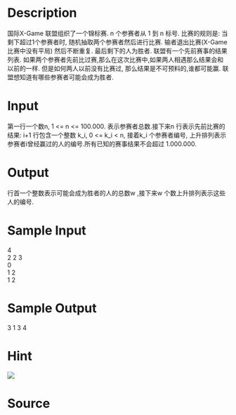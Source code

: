
# Description

<div class="content">国际X-Game 联盟组织了一个锦标赛. n 个参赛者从 1 到 n 标号. 比赛的规则是: 当剩下超过1个参赛者时, 随机抽取两个参赛者然后进行比赛. 输者退出比赛(X-Game比赛中没有平局) 然后不断重复. 最后剩下的人为胜者. 
联盟有一个先前赛事的结果列表. 如果两个参赛者先前比过赛,那么在这次比赛中,如果两人相遇那么结果会和以前的一样. 但是如何两人以前没有比赛过, 那么结果是不可预料的,谁都可能赢. 联盟想知道有哪些参赛者可能会成为胜者. 
</div>

# Input

<div class="content">第一行一个数n, 1 &lt;= n &lt;= 100.000. 表示参赛者总数.接下来n 行表示先前比赛的结果: i+1 行包含一个整数 k_i, 0 &lt;= k_i &lt; n, 接着k_i 个参赛者编号, 上升排列表示参赛者i曾经赢过的人的编号.所有已知的赛事结果不会超过 1.000.000. 
</div>

# Output

<div class="content">行首一个整数表示可能会成为胜者的人的总数w ,接下来w 个数上升排列表示这些人的编号. 
</div>

# Sample Input

<div class="content"><span class="sampledata">4<br/>
2 2 3<br/>
0<br/>
1 2<br/>
1 2<br/>
</span></div>

# Sample Output

<div class="content"><span class="sampledata">3 1 3 4<br/>
</span></div>

# Hint

<div class="content"><p> <img border="0" src="source/bzoj/2074/img/aHR0cHM6Ly9seWRzeS5jb20vSnVkZ2VPbmxpbmUvaW1hZ2VzLzIwNzQuanBn.jpg"/> <br/>
</p></div>

# Source

<div class="content"><p><a href="problemset.php?search="></a></p></div>

